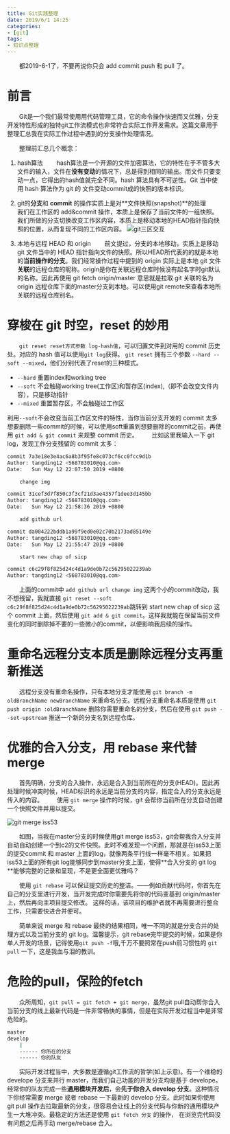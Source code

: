 ```yaml
---
title: Git实践整理
date: 2019/6/1 14:25
categories:
- [git]
tags:
- 知识点整理
---
```

&emsp;&emsp;都2019-6-1了，不要再说你只会 add commit push 和 pull 了。
<!--more-->
# 前言
&emsp;&emsp;Git是一个我们最常使用用代码管理工具，它的命令操作快速而又优雅，分支开发特性形成的独特git工作流模式也非常符合实际工作开发需求。这篇文章用于整理汇总我在实际工作过程中遇到的分支操作处理情况。

&emsp;&emsp;整理前汇总几个概念：

1. hash算法
&emsp;&emsp;hash算法是一个开源的文件加密算法，它的特性在于不管多大文件的输入，文件在**没有变动**的情况下，总是得到相同的输出。而文件只要变动一点，它得出的hash值就完全不同。hash 算法具有不可逆性。Git 当中使用 hash 算法作为 git 的 文件变动commit成的快照的版本标识。

2. git的**分支**和 **commit** 的操作实质上是对**文件快照(snapshot)**的处理
&emsp;&emsp;我们在工作区的 add&commit 操作，本质上是保存了当前文件的一组快照。我们所做的分支切换改变工作区内容，本质上是移动本地的HEAD指针指向快照的位置，从而复现不同的工作区内容。
![git三区交互](/blog/public/imgs/git-snapshot.png)

3. 本地与远程 HEAD 和 origin
&emsp;&emsp;前文提过，分支的本地移动，实质上是移动 git 文件当中的 HEAD 指针指向文件的快照。所以HEAD所代表的的就是本地的**当前操作的分支**。我们经常操作过程中提到的 origin 实际上是本地 git 文件**关联**的远程仓库的昵称。origin是你在关联远程仓库时候没有起名字时git默认的名称。因此再使用 git fetch origin/master 意思就是拉取 git 关联的名为 origin 远程仓库下面的master分支到本地。可以使用git remote来查看本地所关联的远程仓库别名。

# 穿梭在 git 时空，reset 的妙用
&emsp;&emsp;`git reset reset方式参数 log-hash值`，可以归置文件到对用的 commit 历史处。对应的 hash 值可以使用`git log`获得。
`git reset` 拥有三个参数 `--hard --soft --mixed`，他们分别代表了reset的三种模式。
- `--hard` 重置index和working tree
- `--soft` 不会触碰working tree(工作区)和暂存区(index),（即不会改变文件内容），只是移动指针
- `--mixed` 重置暂存区，不会触碰过工作区

利用`--soft`不会改变当前工作区文件的特性，当你当前分支开发的 commit 太多想要删除一些commit的时候，可以使用soft重置到想要删除的commit之前，再使用 `git add & git commit` 来规整 commit 历史。
&emsp;&emsp;比如这里我输入一下 git log，发现工作分支残留的 commit 太多：
```bash
commit 7a3e18e3e4ac6a8b3f95fe8c073cf6cc0fcc9d1b
Author: tangding12 <568783010@qq.com>
Date:   Sun May 12 22:07:50 2019 +0800

    change img

commit 31cef3d7f850c3f3cf21d3ae4357f1dee3d145bb
Author: tangding12 <568783010@qq.com>
Date:   Sun May 12 21:58:36 2019 +0800

    add github url

commit da004222bddb1a99f9ed0e02c70b2173ad85149e
Author: tangding12 <568783010@qq.com>
Date:   Sun May 12 21:55:47 2019 +0800

    start new chap of sicp

commit c6c29f8f825d24c4d1a9de0b72c56295022239ab
Author: tangding12 <568783010@qq.com>
```
&emsp;&emsp;上面的commit中 `add github url change img` 这两个小的commit改动，我不想残留，我就直接 `git reset --soft c6c29f8f825d24c4d1a9de0b72c56295022239ab`跳转到 start new chap of sicp 这个 commit 上面，然后使用 `git add & git commit`。这样我就能在保留当前文件变化的同时删除掉不要的一些微小的commit，以便影响我后续的操作。


# 重命名远程分支本质是删除远程分支再重新推送
&emsp;&emsp;远程分支没有重命名操作，只有本地分支才能使用 `git branch -m oldBranchName newBranchName` 来重命名分支。远程分支重命名本质是使用 `git push origin :oldBranchName` 删除你需要重命名的分支，然后在使用 `git push --set-upstream` 推送一个新的分支名到远程仓库。

# 优雅的合入分支，用 rebase 来代替 merge
&emsp;&emsp;首先明确，分支的合入操作，永远是合入到当前所在的分支(HEAD)。因此再处理时候冲突时候，HEAD标识的永远是当前分支的内容，指定合入的分支永远是传入的内容。
&emsp;&emsp;使用 `git merge` 操作的时候，git 会帮你当前所在分支自动创建一个快照文件并用以提交。

![git merge iss53](/blog/public/imgs/git-merg.png)

&emsp;&emsp;如图，当我在master分支的时候使用git merge iss53，git会帮我合入分支并自动自动创建一个到c2的文件快照。此时不难发现一个问题，那就是在iss53上面的提交commit 和 master 上面的log，就像两条平行线一样毫不相关。如果把iss53上面的所有git log能够同步到master分支上面，使得**合入分支的 git log **能够完整的记录和呈现，不是更全面更优雅吗？

&emsp;&emsp;使用 `git rebase` 可以保证提交历史的整洁。——例如贡献代码时，你首先在自己的分支里进行开发，当开发完成时你需要先将你的代码变基到 origin/master 上，然后再向主项目提交修改。 这样的话，该项目的维护者就不再需要进行整合工作，只需要快进合并便可。

&emsp;&emsp;简单来说 merge 和 rebase 最终的结果相同，唯一不同的就是分支合并的处理方式以及当前分支的 git log。温馨提示，git rebase完毕提交的时候，如果是你单人开发的场景，记得使用`git push -f`哦,千万不要照常在push前习惯性的 `git pull` 一下，这是我血与泪的教训。

# 危险的pull，保险的fetch
&emsp;&emsp;众所周知，`git pull = git fetch + git merge`，虽然git pull自动帮你合入当前分支的线上最新代码是一件非常畅快的事情，但是在实际开发过程当中是非常危险的。

```bash
master
develop
    |
    ------ 你所在的分支
    ------ 你的队友
```
&emsp;&emsp;实际开发过程当中，大多数是遵循git工作流的哲学(如上示意)。有一个维稳的 develope 分支来并行 master，而我们自己功能的开发分支均是基于 develope。经常你的队友完成一些**通用模块开发后**，会**先于你合入 develop 分支**。这种情况下你经常需要 merge 或者 rebase 一下最新的 develop 分支。此时如果你使用 git pull 操作去拉取最新的分支，很容易会让线上的分支代码与你新的通用模块产生一大堆冲突。最稳定的方法还是使用 `git fetch 分支` 的操作， 在浏览完代码没有问题之后再手动 merge/rebase 合入。